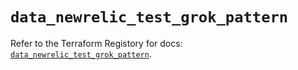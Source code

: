 # `data_newrelic_test_grok_pattern`

Refer to the Terraform Registory for docs: [`data_newrelic_test_grok_pattern`](https://www.terraform.io/docs/providers/newrelic/d/test_grok_pattern).
